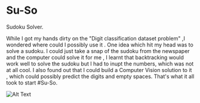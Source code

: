 # Su-So
Sudoku Solver.

While I got my hands dirty on the "Digit classification dataset problem" ,I wondered where could I possibly use it . One idea which hit my head was to solve a sudoku. I could just take a snap of the sudoku from the newspaper and the computer could solve it for me , I learnt that backtracking would work well to solve the sudoku but I had to inupt the numbers, which was not at all cool. I also found out that I could build a Computer Vision solution to it , which could possibly predict the digits and empty spaces. That's what it all took to start #Su-So.

![Alt Text](https://i.imgflip.com/3y4ue1.gif)
